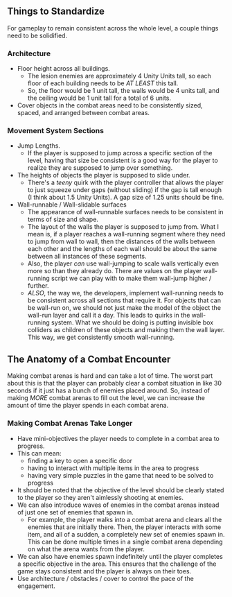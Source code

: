 ## Things to Standardize

For gameplay to remain consistent across the whole level, a couple things need to be solidified.

### Architecture
- Floor height across all buildings.
	- The lesion enemies are approximately 4 Unity Units tall, so each floor of each building needs to be *AT LEAST* this tall.
	- So, the floor would be 1 unit tall, the walls would be 4 units tall, and the ceiling would be 1 unit tall for a total of 6 units.
- Cover objects in the combat areas need to be consistently sized, spaced, and arranged between combat areas.

### Movement System Sections
- Jump Lengths.
	- If the player is supposed to jump across a specific section of the level, having that size be consistent is a good way for the player to realize they are supposed to jump over something.
- The heights of objects the player is supposed to slide under.
	- There's a *teeny* quirk with the player controller that allows the player to just squeeze under gaps (without sliding) if the gap is tall enough (I think about 1.5 Unity Units). A gap size of 1.25 units should be fine.
- Wall-runnable / Wall-slidable surfaces
	- The appearance of wall-runnable surfaces needs to be consistent in terms of size and shape.
	- The layout of the walls the player is supposed to jump from. What I mean is, if a player reaches a wall-running segment where they need to jump from wall to wall, then the distances of the walls between each other and the lengths of each wall should be about the same between all instances of these segments.
	- Also, the player *can* use wall-jumping to scale walls vertically even more so than they already do. There are values on the player wall-running script we can play with to make them wall-jump higher / further.
	- *ALSO*, the way we, the developers, implement wall-running needs to be consistent across all sections that require it. For objects that can be wall-run on, we should not just make the model of the object the wall-run layer and call it a day. This leads to quirks in the wall-running system. What we should be doing is putting invisible box colliders as children of these objects and making them the wall layer. This way, we get consistently smooth wall-running.

## The Anatomy of a Combat Encounter

Making combat arenas is hard and can take a lot of time. The worst part about this is that the player can probably clear a combat situation in like 30 seconds if it just has a bunch of enemies placed around. So, instead of making *MORE* combat arenas to fill out the level, we can increase the amount of time the player spends in each combat arena.

### Making Combat Arenas Take Longer
- Have mini-objectives the player needs to complete in a combat area to progress.
- This can mean:
	- finding a key to open a specific door
	- having to interact with multiple items in the area to progress
	- having very simple puzzles in the game that need to be solved to progress
- It should be noted that the objective of the level should be clearly stated to the player so they aren't aimlessly shooting at enemies.
- We can also introduce waves of enemies in the combat arenas instead of just one set of enemies that spawn in.
	- For example, the player walks into a combat arena and clears all the enemies that are initially there. Then, the player interacts with some item, and all of a sudden, a completely new set of enemies spawn in. This can be done multiple times in a single combat arena depending on what the arena wants from the player.
- We can also have enemies spawn indefinitely until the player completes a specific objective in the area. This ensures that the challenge of the game stays consistent and the player is always on their toes.
- Use architecture / obstacles / cover to control the pace of the engagement. 
